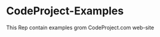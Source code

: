 CodeProject-Examples
====================

This Rep contain examples grom CodeProject.com web-site 
